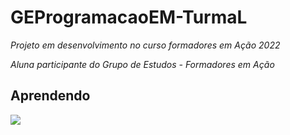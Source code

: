 # GEProgramacaoEM-TurmaL

_Projeto em desenvolvimento no curso formadores em Ação 2022_

_Aluna participante do Grupo de Estudos - Formadores em Ação_


## Aprendendo

![](https://img.shields.io/badge/HTML5-E34F26?style=for-the-badge&logo=html5&logoColor=white)




